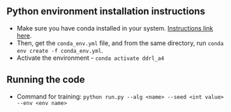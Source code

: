 ## Python environment installation instructions
- Make sure you have conda installed in your system. [Instructions link here](https://conda.io/projects/conda/en/latest/user-guide/install/index.html#regular-installation).
- Then, get the `conda_env.yml` file, and from the same directory, run `conda env create -f conda_env.yml`. 
- Activate the environment - `conda activate ddrl_a4`

## Running the code
- Command for training: `python run.py --alg <name> --seed <int value> --env <env name>`
